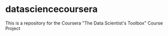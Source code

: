 # datasciencecoursera
This is a repository for the Coursera "The Data Scientist's Toolbox" Course Project
